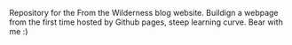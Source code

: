 Repository for the From the Wilderness blog website. 
Buildign a webpage from the first time hosted by Github pages, steep learning curve. Bear with me :) 
